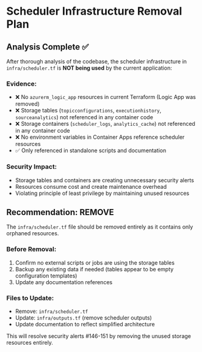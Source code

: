 # Scheduler Infrastructure Removal Plan

## Analysis Complete ✅

After thorough analysis of the codebase, the scheduler infrastructure in `infra/scheduler.tf` is **NOT being used** by the current application:

### Evidence:
- ❌ No `azurerm_logic_app` resources in current Terraform (Logic App was removed)
- ❌ Storage tables (`topicconfigurations`, `executionhistory`, `sourceanalytics`) not referenced in any container code
- ❌ Storage containers (`scheduler_logs`, `analytics_cache`) not referenced in any container code  
- ❌ No environment variables in Container Apps reference scheduler resources
- ✅ Only referenced in standalone scripts and documentation

### Security Impact:
- Storage tables and containers are creating unnecessary security alerts
- Resources consume cost and create maintenance overhead
- Violating principle of least privilege by maintaining unused resources

## Recommendation: REMOVE

The `infra/scheduler.tf` file should be removed entirely as it contains only orphaned resources.

### Before Removal:
1. Confirm no external scripts or jobs are using the storage tables
2. Backup any existing data if needed (tables appear to be empty configuration templates)
3. Update any documentation references

### Files to Update:
- Remove: `infra/scheduler.tf` 
- Update: `infra/outputs.tf` (remove scheduler outputs)
- Update documentation to reflect simplified architecture

This will resolve security alerts #146-151 by removing the unused storage resources entirely.
